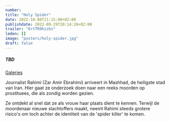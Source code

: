 ```yaml
---
number: 
title: "Holy Spider"
date: 2022-10-08T21:15:00+02:00
publishdate: 2022-09-29T20:14:26+02:00
trailer: "6rtTR9hzzbs"
leden: []
image: "posters/holy-spider.jpg"
draft: false
---
```


##### TBD

[Galeries](https://galeries.be/nl/premiere-holy-spider/)

Journalist Rahimi (Zar Amir Ebrahimi) arriveert in Mashhad, de heiligste
stad van Iran. Hier gaat ze onderzoek doen naar een reeks moorden op
prostituees, die als zondig worden gezien.
 <!--more-->
Ze ontdekt al snel dat ze als vrouw haar plaats dient te kennen.
Terwijl de moordenaar nieuwe slachtoffers maakt, neemt Rahimi steeds
grotere risico's om toch achter de identiteit van de 'spider killer' te komen.